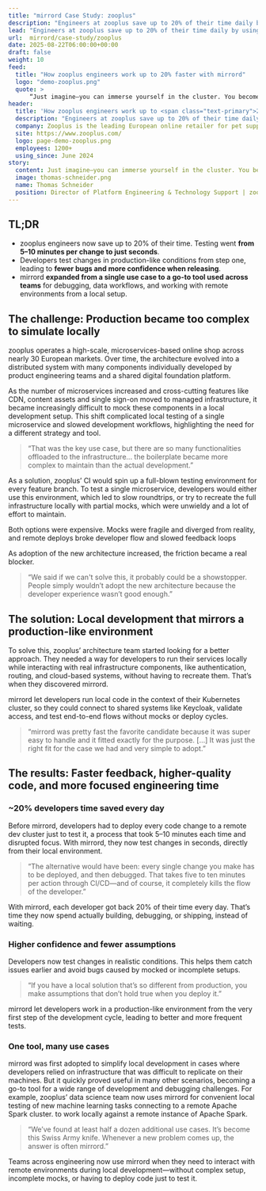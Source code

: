 ```yaml
---
title: "mirrord Case Study: zooplus"
description: "Engineers at zooplus save up to 20% of their time daily by using mirrord to test changes in seconds instead of deploying to remote clusters"
lead: "Engineers at zooplus save up to 20% of their time daily by using mirrord to test changes in seconds instead of deploying to remote clusters"
url:  mirrord/case-study/zooplus
date: 2025-08-22T06:00:00+00:00
draft: false
weight: 10
feed:
  title: "How zooplus engineers work up to 20% faster with mirrord"
  logo: "demo-zooplus.png"
  quote: >
      “Just imagine—you can immerse yourself in the cluster. You become the application. And everything around you just works.”
header:
  title: 'How zooplus engineers work up to <span class="text-primary">20% faster<span class="text-primary"> with mirrord'
  description: "Engineers at zooplus save up to 20% of their time daily by using mirrord to test changes in seconds instead of deploying to remote clusters"
  company: Zooplus is the leading European online retailer for pet supplies, selling a wide range of pet food, accessories, and other products for pets like cats, dogs, and small animals. 
  site: https://www.zooplus.com/
  logo: page-demo-zooplus.png
  employees: 1200+
  using_since: June 2024
story:
  content: Just imagine—you can immerse yourself in the cluster. You become the application. And everything around you just works.
  image: thomas-schneider.png
  name: Thomas Schneider
  position: Director of Platform Engineering & Technology Support | zooplus
---
```


## TL;DR

- zooplus engineers now save up to 20% of their time. Testing went **from 5–10 minutes per change to just seconds**.
- Developers test changes in production-like conditions from step one, leading to **fewer bugs and more confidence when releasing**.
- mirrord **expanded from a single use case to a go-to tool used across teams** for debugging, data workflows, and working with remote environments from a local setup.


## The challenge: Production became too complex to simulate locally


zooplus operates a high-scale, microservices-based online shop across nearly 30 European markets. Over time, the architecture evolved into a distributed system with many components individually developed by product engineering teams and a shared digital foundation platform.

As the number of microservices increased and cross-cutting features like CDN, content assets and single sign-on moved to managed infrastructure, it became increasingly difficult to mock these components in a local development setup. This shift complicated local testing of a single microservice and slowed development workflows, highlighting the need for a different strategy and tool.


> “That was the key use case, but there are so many functionalities offloaded to the infrastructure... the boilerplate became more complex to maintain than the actual development.”

As a solution, zooplus’ CI would spin up a full-blown testing environment for every feature branch. To test a single microservice, developers would either use this environment, which led to slow roundtrips, or try to recreate the full infrastructure locally with partial mocks, which were unwieldy and a lot of effort to maintain.

Both options were expensive. Mocks were fragile and diverged from reality, and remote deploys broke developer flow and slowed feedback loops

As adoption of the new architecture increased, the friction became a real blocker.

> “We said if we can't solve this, it probably could be a showstopper. People simply wouldn’t adopt the new architecture because the developer experience wasn’t good enough.”


## The solution: Local development that mirrors a production-like environment

To solve this, zooplus’ architecture team started looking for a better approach. They needed a way for developers to run their services locally while interacting with real infrastructure components, like authentication, routing, and cloud-based systems, without having to recreate them.
That’s when they discovered mirrord.

mirrord let developers run local code in the context of their Kubernetes cluster, so they could connect to shared systems like Keycloak, validate access, and test end-to-end flows without mocks or deploy cycles.


> “mirrord was pretty fast the favorite candidate because it was super easy to handle and it fitted exactly for the purpose. [...] It was just the right fit for the case we had and very simple to adopt.”


## The results: Faster feedback, higher-quality code, and more focused engineering time


### ~20% developers time saved every day

Before mirrord, developers had to deploy every code change to a remote dev cluster just to test it, a process that took 5–10 minutes each time and disrupted focus. With mirrord, they now test changes in seconds, directly from their local environment.

> “The alternative would have been: every single change you make has to be deployed, and then debugged. That takes five to ten minutes per action through CI/CD—and of course, it completely kills the flow of the developer.”

With mirrord, each developer got back 20% of their time every day. That’s time they now spend actually building, debugging, or shipping, instead of waiting.

### Higher confidence and fewer assumptions

Developers now test changes in realistic conditions. This helps them catch issues earlier and avoid bugs caused by mocked or incomplete setups.

> “If you have a local solution that’s so different from production, you make assumptions that don’t hold true when you deploy it.”

mirrord let developers work in a production-like environment from the very first step of the development cycle, leading to better and more frequent tests.


### One tool, many use cases

mirrord was first adopted to simplify local development in cases where developers relied on infrastructure that was difficult to replicate on their machines. But it quickly proved useful in many other scenarios, becoming a go-to tool for a wide range of development and debugging challenges. For example, zooplus’ data science team now uses mirrord for convenient local testing of new machine learning tasks connecting to a remote Apache Spark cluster. to work locally against a remote instance of Apache Spark.

> “We’ve found at least half a dozen additional use cases. It’s become this Swiss Army knife. Whenever a new problem comes up, the answer is often mirrord.”

Teams across engineering now use mirrord when they need to interact with remote environments during local development—without complex setup, incomplete mocks, or having to deploy code just to test it.
